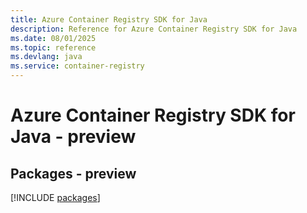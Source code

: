 ```yaml
---
title: Azure Container Registry SDK for Java
description: Reference for Azure Container Registry SDK for Java
ms.date: 08/01/2025
ms.topic: reference
ms.devlang: java
ms.service: container-registry
---
```

# Azure Container Registry SDK for Java - preview
## Packages - preview
[!INCLUDE [packages](container-registry-index.md)]